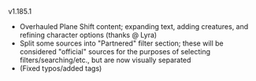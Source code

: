 v1.185.1

- Overhauled Plane Shift content; expanding text, adding creatures, and refining character options (thanks @ Lyra)
- Split some sources into "Partnered" filter section; these will be considered "official" sources for the purposes of selecting filters/searching/etc., but are now visually separated
- (Fixed typos/added tags)
